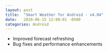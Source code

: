 ```yaml
---
layout: post
title:  "Smart Weather for Android - v4.04"
date:   2020-06-15 12:00:01 -0500
categories: Android
---
```


- Improved forecast refreshing 
- Bug fixes and performance enhancements
